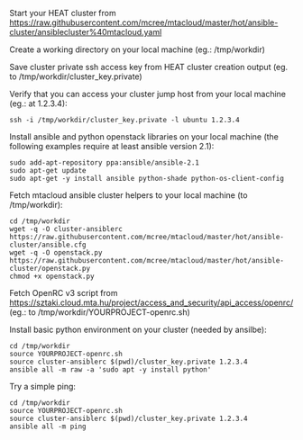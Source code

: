 
Start your HEAT cluster from https://raw.githubusercontent.com/mcree/mtacloud/master/hot/ansible-cluster/ansiblecluster%40mtacloud.yaml

Create a working directory on your local machine (eg.: /tmp/workdir)

Save cluster private ssh access key from HEAT cluster creation output (eg. to /tmp/workdir/cluster_key.private)

Verify that you can access your cluster jump host from your local machine (eg.: at 1.2.3.4):
~~~
ssh -i /tmp/workdir/cluster_key.private -l ubuntu 1.2.3.4
~~~

Install ansible and python openstack libraries on your local machine (the following examples require at least ansible version 2.1):
~~~
sudo add-apt-repository ppa:ansible/ansible-2.1
sudo apt-get update
sudo apt-get -y install ansible python-shade python-os-client-config
~~~

Fetch mtacloud ansible cluster helpers to your local machine (to /tmp/workdir):
~~~
cd /tmp/workdir
wget -q -O cluster-ansiblerc https://raw.githubusercontent.com/mcree/mtacloud/master/hot/ansible-cluster/ansible.cfg
wget -q -O openstack.py https://raw.githubusercontent.com/mcree/mtacloud/master/hot/ansible-cluster/openstack.py
chmod +x openstack.py
~~~

Fetch OpenRC v3 script from https://sztaki.cloud.mta.hu/project/access_and_security/api_access/openrc/ (eg.: to /tmp/workdir/YOURPROJECT-openrc.sh)

Install basic python environment on your cluster (needed by ansilbe):
~~~
cd /tmp/workdir
source YOURPROJECT-openrc.sh
source cluster-ansiblerc $(pwd)/cluster_key.private 1.2.3.4
ansible all -m raw -a 'sudo apt -y install python'
~~~

Try a simple ping:
~~~
cd /tmp/workdir
source YOURPROJECT-openrc.sh
source cluster-ansiblerc $(pwd)/cluster_key.private 1.2.3.4
ansible all -m ping
~~~
